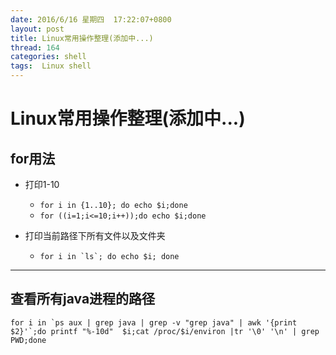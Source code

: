 ```yaml
---
date: 2016/6/16 星期四  17:22:07+0800
layout: post
title: Linux常用操作整理(添加中...)
thread: 164
categories: shell
tags:  Linux shell
---
```


Linux常用操作整理(添加中...)
======

for用法
------
- 打印1-10
	- `for i in {1..10}; do echo $i;done`
	- `for ((i=1;i<=10;i++));do echo $i;done`

- 打印当前路径下所有文件以及文件夹
	- ```for i in `ls`; do echo $i; done ```

---

查看所有java进程的路径
------

```
for i in `ps aux | grep java | grep -v "grep java" | awk '{print $2}'`;do printf "%-10d"  $i;cat /proc/$i/environ |tr '\0' '\n' | grep PWD;done
```

